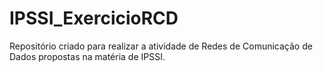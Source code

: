 # IPSSI_ExercicioRCD
Repositório criado para realizar a atividade de Redes de Comunicação de Dados propostas na matéria de IPSSI.
